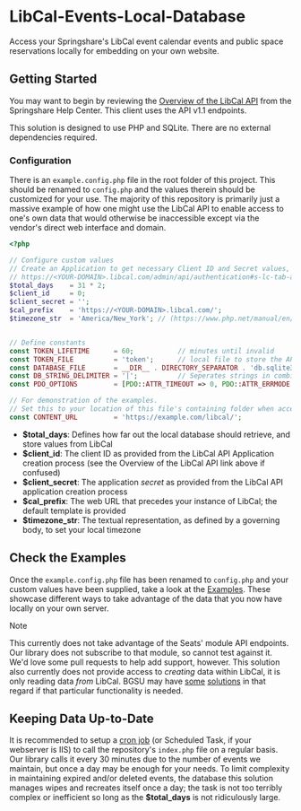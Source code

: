 # LibCal-Events-Local-Database
Access your Springshare's LibCal event calendar events and public space reservations locally for embedding on your own website.

## Getting Started

You may want to begin by reviewing the [Overview of the LibCal API](https://ask.springshare.com/libcal/faq/1407) from the Springshare Help Center. This client uses the API v1.1 endpoints.

This solution is designed to use PHP and SQLite. There are no external dependencies required.

### Configuration

There is an `example.config.php` file in the root folder of this project. This should be renamed to `config.php` and the values therein should be customized for your use. The majority of this repository is primarily just a massive example of how one might use the LibCal API to enable access to one's own data that would otherwise be inaccessible except via the vendor's direct web interface and domain.

```php
<?php

// Configure custom values
// Create an Application to get necessary Client ID and Secret values, and set proper access
// https://<YOUR-DOMAIN>.libcal.com/admin/api/authentication#s-lc-tab-authentication
$total_days    = 31 * 2;
$client_id     = 0;
$client_secret = '';
$cal_prefix    = 'https://<YOUR-DOMAIN>.libcal.com/';
$timezone_str  = 'America/New_York'; // (https://www.php.net/manual/en/timezones.php)


// Define constants
const TOKEN_LIFETIME      = 60;           // minutes until invalid
const TOKEN_FILE          = 'token';      // local file to store the API token
const DATABASE_FILE       = __DIR__ . DIRECTORY_SEPARATOR . 'db.sqlite3'; // local file to store the SQLite database
const DB_STRING_DELIMITER = '|';          // Seperates strings in combined TEXT fields
const PDO_OPTIONS         = [PDO::ATTR_TIMEOUT => 0, PDO::ATTR_ERRMODE => PDO::ERRMODE_EXCEPTION];

// For demonstration of the examples.
// Set this to your location of this file's containing folder when accessed from a web page:
const CONTENT_URL         = 'https://example.com/libcal/';
```

- **$total_days**: Defines how far out the local database should retrieve, and store values from LibCal
- **$client_id**: The client ID as provided from the LibCal API Application creation process (see the Overview of the LibCal API link above if confused)
- **$client_secret**: The application _secret_ as provided from the LibCal API application creation process
- **$cal_prefix**: The web URL that precedes your instance of LibCal; the default template is provided
- **$timezone_str**: The textual representation, as defined by a governing body, to set your local timezone

## Check the Examples

Once the `example.config.php` file has been renamed to `config.php` and your custom values have been supplied, take a look at the [Examples](examples/). These showcase different ways to take advantage of the data that you now have locally on your own server.

> [!NOTE]
> This currently does not take advantage of the Seats' module API endpoints. Our library does not subscribe to that module, so cannot test against it. We'd love some pull requests to help add support, however. This solution also currently does not provide access to *creating* data within LibCal, it is only reading data *from* LibCal. BGSU may have [some](https://github.com/BGSU-LITS/libcal) [solutions](https://github.com/BGSU-LITS/book) in that regard if that particular functionality is needed.

## Keeping Data Up-to-Date

It is recommended to setup a [cron job](https://en.wikipedia.org/wiki/Cron) (or Scheduled Task, if your webserver is IIS) to call the repository's `index.php` file on a regular basis. Our library calls it every 30 minutes due to the number of events we maintain, but once a day may be enough for your needs. To limit complexity in maintaining expired and/or deleted events, the database this solution manages wipes and recreates itself once a day; the task is not too terribly complex or inefficient so long as the **$total_days** is not ridiculously large.
